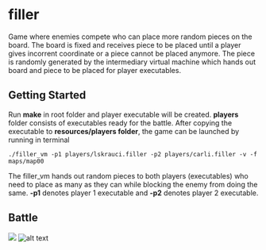 # filler
Game where enemies compete who can place more random pieces on the board. The board is fixed and receives piece to be placed until a player gives incorrent coordinate or a piece cannot be placed anymore. The piece is randomly generated by the intermediary virtual machine which hands out board and piece to be placed for player executables.

## Getting Started
Run **make** in root folder and player executable will be created. **players** folder consists of executables ready for the battle. After copying the executable to **resources/players folder**, the game can be launched by running in terminal
```
./filler_vm -p1 players/lskrauci.filler -p2 players/carli.filler -v -f maps/map00
```
The filler_vm hands out random pieces to both players (executables) who need to place as many as they can
while blocking the enemy from doing the same. **-p1** denotes player 1 executable and **-p2** denotes player 2 executable.

## Battle
![](https://media.giphy.com/media/H3GaIBdbDKHUaFdyt1/giphy.gif)
![alt text](https://i.imgur.com/VsBULjN.png)

